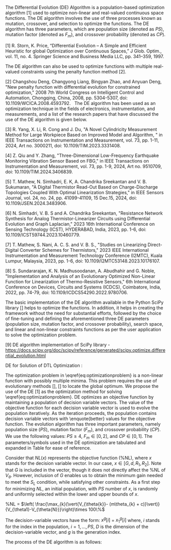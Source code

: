 The Differential Evolution (DE) Algorithm is a population-based optimization algorithm [1] used to optimize non-linear and real-valued continuous space functions. The DE algorithm involves the use of three processes known as mutation, crossover, and selection to optimize the functions. The DE algorithm has three parameters, which are population size (denoted as $PS$), mutation factor (denoted as $F_m$), and crossover probability (denoted as $CP$).

[1] R. Storn, K. Price, “Differential Evolution – A Simple and Efficient Heuristic for global Optimization over Continuous Spaces,” J Glob. Optim., vol. 11, no. 4. Springer Science and Business Media LLC, pp. 341–359, 1997.

The DE algorithm can also be used to optimize functions with multiple real-valued constraints using the penalty function method [2].

[2] Changshou Deng, Changyong Liang, Bingyan Zhao, and Anyuan Deng, "New penalty function with differential evolution for constrained optimization," 2008 7th World Congress on Intelligent Control and Automation, Chongqing, China, 2008, pp. 5304-5307, doi: 10.1109/WCICA.2008.4593792.
 
The DE algorithm has been used as an optimization technique in the fields of electronics, instrumentation, and measurements, and a list of the research papers that have discussed the use of the DE algorithm is given below.

[3] R. Yang, X. Li, R. Cong and J. Du, "A Novel Cylindricity Measurement Method for Large Workpiece Based on Improved Model and Algorithm, " in IEEE Transactions on Instrumentation and Measurement, vol. 73, pp. 1-11, 2024, Art no. 3000211, doi: 10.1109/TIM.2023.3331408.

[4] Z. Qiu and Y. Zhang, "Three-Dimensional Low-Frequency Earthquake Monitoring Vibration Sensor Based on FBG," in IEEE Transactions on Instrumentation and Measurement, vol. 73, pp. 1-9, 2024, Art no. 9510709, doi: 10.1109/TIM.2024.3406839.

[5] T. Mathew, N. Simhadri, E. K, A. Chandrika Sreekantan and V. B. Sukumaran, "A Digital Thermistor Read-Out Based on Charge-Discharge Topologies Coupled With Optimal Linearization Strategies," in IEEE Sensors Journal, vol. 24, no. 24, pp. 41099-41109, 15 Dec.15, 2024, doi: 10.1109/JSEN.2024.3483906.

[6] N. Simhadri, V. B. S and A. Chandrika Sreekantan, "Resistance Network Synthesis for Analog Thermistor-Linearizer Circuits using Differential Evolution and Graph Laplacian," 2023 16th International Conference on Sensing Technology (ICST), HYDERABAD, India, 2023, pp. 1-6, doi: 10.1109/ICST59744.2023.10460779. 

[7] T. Mathew, S. Nani, A. C. S. and V. B. S., "Studies on Linearizing Direct-Digital Converter Schemes for Thermistors," 2023 IEEE International Instrumentation and Measurement Technology Conference (I2MTC), Kuala Lumpur, Malaysia, 2023, pp. 1-6, doi: 10.1109/I2MTC53148.2023.10176107.

[8] S. Sundararajan, K. N. Madhusoodanan, A. Abudhahir and G. Noble, "Implementation and Analysis of an Evolutionary Optimized Non-Linear Function for Linearization of Thermo-Resistive Sensors," 6th International Conference on Devices, Circuits and Systems (ICDCS), Coimbatore, India, 2022, pp. 74-79, doi: 10.1109/ICDCS54290.2022.9780706.

The basic implementation of the DE algorithm available in the Python SciPy library [] helps to optimize the functions. In addition, it helps in creating the framework without the need for substantial efforts, followed by the choice of fine-tuning and defining the aforementioned three DE parameters (population size, mutation factor, and crossover probability), search space, and linear and non-linear constraints functions as per the user application to solve the optimization problem. 

[9] DE algorithm implementation of SciPy library - https://docs.scipy.org/doc/scipy/reference/generated/scipy.optimize.differential_evolution.html

DE for Solution of DTL Optimization :

The optimization problem in \eqref{eq:optimizationproblem} is a non-linear function with possibly multiple minima. This problem requires the use of evolutionary methods [], [] to locate the global optimum. We propose the use of the DE [1] as the optimization method for solving \eqref{eq:optimizationproblem}. DE optimizes an objective function by maintaining a population of decision variable vectors. The value of the objective function for each decision variable vector is used to evolve the population iteratively. As the iteration proceeds, the population contains decision variable vectors with \enquote{better} values for the objective function. The evolution algorithm has three important parameters, namely population size ($PS$), mutation factor ($F_m$), and crossover probability ($CP$). We use the following values: $PS\geq4$, $F_m\in[0,2]$, and $CP\in[0,1]$. The parameters/symbols used in the DE optimization are tabulated and expanded in Table for ease of reference.

Consider that $NL(x)$ represents the objective function (\%NL), where $x$ stands for the decision variable vector. In our case, $x\in[G, d, R_1, R_2]$. Note that $G$ is included in the vector, though it does not directly affect the \%NL of $V_{\theta}$. However, inclusion of $G$ enables us to obtain the minimum gain needed to meet the $S_L$ condition, while satisfying other constraints. As a first step for minimizing $NL$, an initial population, with $PS$ number of $x$, is randomly and uniformly selected within the lower and upper bounds of $x$.

\%NL = $\left( \frac{\max_{k}(\vert{V_{\theta{k}}- (m\theta_{k} + c)}\vert)}{V_{\theta1}-V_{\theta{N}}}\right)\times 100\%$

The decision-variable vectors have the form: $x^{g}[i]$ = $x^{g}_{1}[i]$
where, $i$ stands for the index in the population, $i=1,\ldots,PS$, $D$ is the dimension of the decision-variable vector, and $g$ is the generation index.

The process of the DE algorithm is as follows:

